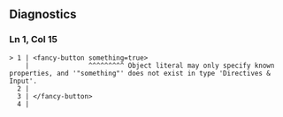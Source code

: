 ## Diagnostics
### Ln 1, Col 15
```marko
> 1 | <fancy-button something=true>
    |               ^^^^^^^^^ Object literal may only specify known properties, and '"something"' does not exist in type 'Directives & Input'.
  2 |   
  3 | </fancy-button>
  4 |
```

